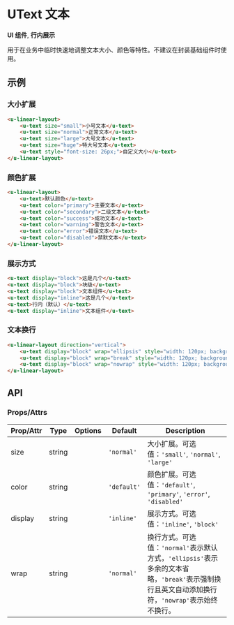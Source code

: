 <!-- 该 README.md 根据 api.yaml 和 docs/*.md 自动生成，为了方便在 GitHub 和 NPM 上查阅。如需修改，请查看源文件 -->

# UText 文本

**UI 组件**, **行内展示**

用于在业务中临时快速地调整文本大小、颜色等特性。不建议在封装基础组件时使用。

## 示例
### 大小扩展

``` html
<u-linear-layout>
    <u-text size="small">小号文本</u-text>
    <u-text size="normal">正常文本</u-text>
    <u-text size="large">大号文本</u-text>
    <u-text size="huge">特大号文本</u-text>
    <u-text style="font-size: 26px;">自定义大小</u-text>
</u-linear-layout>
```

### 颜色扩展

``` html
<u-linear-layout>
    <u-text>默认颜色</u-text>
    <u-text color="primary">主要文本</u-text>
    <u-text color="secondary">二级文本</u-text>
    <u-text color="success">成功文本</u-text>
    <u-text color="warning">警告文本</u-text>
    <u-text color="error">错误文本</u-text>
    <u-text color="disabled">禁默文本</u-text>
</u-linear-layout>
```

### 展示方式

``` html
<u-text display="block">这是几个</u-text>
<u-text display="block">块级</u-text>
<u-text display="block">文本组件</u-text>
<u-text display="inline">这是几个</u-text>
<u-text>行内（默认）</u-text>
<u-text display="inline">文本组件</u-text>
```

### 文本换行

``` html
<u-linear-layout direction="vertical">
    <u-text display="block" wrap="ellipsis" style="width: 120px; background: #f2f3f8;">天将降大任于斯人也，必先苦其心志，劳其筋骨，饿其体肤，空乏其身，行拂乱其所为也，所以动心忍性，增益其所不能。</u-text>
    <u-text display="block" wrap="break" style="width: 120px; background: #f2f3f8;">天将降大任于斯人也，必先苦其心志，劳其筋骨，饿其体肤，空乏其身，行拂乱其所为也，所以动心忍性，增益其所不能。</u-text>
    <u-text display="block" wrap="nowrap" style="width: 120px; background: #f2f3f8;">天将降大任于斯人也，必先苦其心志，劳其筋骨，饿其体肤，空乏其身，行拂乱其所为也，所以动心忍性，增益其所不能。</u-text>
</u-linear-layout>
```

## API
### Props/Attrs

| Prop/Attr | Type | Options | Default | Description |
| --------- | ---- | ------- | ------- | ----------- |
| size | string |  | `'normal'` | 大小扩展。可选值：`'small'`, `'normal'`, `'large'` |
| color | string |  | `'default'` | 颜色扩展。可选值：`'default'`, `'primary'`, `'error'`, `'disabled'` |
| display | string |  | `'inline'` | 展示方式。可选值：`'inline'`, `'block'` |
| wrap | string |  | `'normal'` | 换行方式。可选值：`'normal'`表示默认方式，`'ellipsis'`表示多余的文本省略，`'break'`表示强制换行且英文自动添加换行符，`'nowrap'`表示始终不换行。 |
